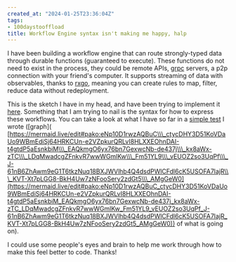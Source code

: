 ```yaml
---
created_at: "2024-01-25T23:36:04Z"
tags:
- 100daystooffload
title: Workflow Engine syntax isn't making me happy, halp
---
```


I have been building a workflow engine that can route strongly-typed data through durable functions (guaranteed to execute). These functions do not need to exist in the process, they could be remote APIs, [grpc](https://grpc.io/) servers, a p2p connection with your friend's computer. It supports streaming of data with observables, thanks to [rxgo](https://github.com/ReactiveX/RxGo), meaning you can create rules to map, filter, reduce data without redeployment.

This is the sketch I have in my head, and have been trying to implement it [here](https://github.com/protoflow-labs/protoflow/tree/main). Something that I am trying to nail is the syntax for how to express these workflows. You can take a look at what I have so far in a [simple test](https://github.com/protoflow-labs/protoflow/blob/main/pkg/workflow/workflow_test.go#L14) I wrote (\[graph\]( [https://mermaid.live/edit#pako:eNp10D1rwzAQBuC\\\_ctycDHY3D51KoVDaUo9WBmEdiSj64HRKCUn-e2VZpkurQRLvI8HLXXEOhnDAI-t4gtdP5aEsnkbiM\\\_EAQkmgO6yx76bn7GexwcNb-de437j\\\_kx8aWx-zTC\\\_LDqMwadcgZFnkvR7wwWGmlKw\\\_Fm51YL9\\\_vEUOZ2so3UqPf\\\_J-61nB6ZhAwm9eG1T6tkzNuq18BXJWVlhb4Q4dsdPWlCFdl6cK5USOFA7lajR\\\_KVT-Xt7pLGG8-BkH4Uw7zNFooSery2zdGt5\\\_AMgGeW0](https://mermaid.live/edit#pako:eNp10D1rwzAQBuC_ctycDHY3D51KoVDaUo9WBmEdiSj64HRKCUn-e2VZpkurQRLvI8HLXXEOhnDAI-t4gtdP5aEsnkbiM_EAQkmgO6yx76bn7GexwcNb-de437j_kx8aWx-zTC_LDqMwadcgZFnkvR7wwWGmlKw_Fm51YL9_vEUOZ2so3UqPf_J-61nB6ZhAwm9eG1T6tkzNuq18BXJWVlhb4Q4dsdPWlCFdl6cK5USOFA7lajR_KVT-Xt7pLGG8-BkH4Uw7zNFooSery2zdGt5_AMgGeW0)) of what is going on).

I could use some people's eyes and brain to help me work through how to make this feel better to code. Thanks!